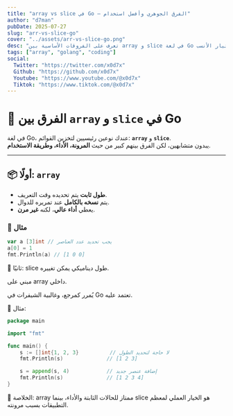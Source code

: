 ```yaml
---
title: "array vs slice في Go — الفرق الجوهري وأفضل استخدام"
author: "d7man"
pubDate: 2025-07-27
slug: "arr-vs-slice-go"
cover: "../assets/arr-vs-slice-go.png"
desc: "تعرف على الفروقات الأساسية بين array و slice في لغة Go من حيث الأداء، المرونة، وطريقة الاستخدام، مع أمثلة توضيحية ونصائح عملية لاختيار الأنسب."
tags: ["array", "golang", "coding"]
social:
  Twitter: "https://twitter.com/x0d7x"
  Github: "https://github.com/x0d7x"
  Youtube: "https://www.youtube.com/@x0d7x"
  Tiktok: "https://www.tiktok.com/@x0d7x"
---
```


# 🧩 الفرق بين `array` و `slice` في Go

في لغة Go، عندك نوعين رئيسيين لتخزين القوائم: **`array`** و **`slice`**.  
يبدون متشابهين، لكن الفرق بينهم كبير من حيث **المرونة، الأداء، وطريقة الاستخدام**.

---

## 📦 أولًا: `array`

- **طول ثابت** يتم تحديده وقت التعريف.
- يتم **نسخه بالكامل** عند تمريره للدوال.
- يعطي **أداء عالي**، لكنه **غير مرن**.

### 🔸 مثال

```go
var a [3]int // يجب تحديد عدد العناصر
a[0] = 1
fmt.Println(a) // [1 0 0]
```

🌊 ثانيًا: slice
طول ديناميكي يمكن تغييره.

مبني على array داخلي.

يُمرر كمرجع، وغالبية الشيفرات في Go تعتمد عليه.

🔹 مثال:

```go
package main

import "fmt"

func main() {
    s := []int{1, 2, 3}          // لا حاجة لتحديد الطول
    fmt.Println(s)              // [1 2 3]

    s = append(s, 4)            // إضافة عنصر جديد
    fmt.Println(s)              // [1 2 3 4]
}
```

🎯 الخلاصة:
array ممتاز للحالات الثابتة والأداء، بينما slice هو الخيار العملي لمعظم التطبيقات بسبب مرونته.
